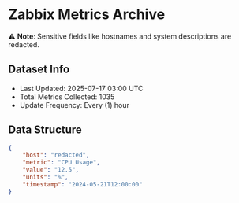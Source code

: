 # Zabbix Metrics Archive

⚠️ **Note**: Sensitive fields like hostnames and system descriptions are redacted.

## Dataset Info
- Last Updated: 2025-07-17 03:00 UTC
- Total Metrics Collected: 1035
- Update Frequency: Every (1) hour

## Data Structure
```json
{
    "host": "redacted",
    "metric": "CPU Usage",
    "value": "12.5",
    "units": "%",
    "timestamp": "2024-05-21T12:00:00"
}
```
